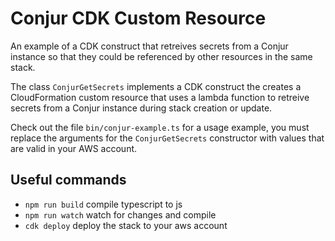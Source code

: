 # Conjur CDK Custom Resource

An example of a CDK construct that retreives secrets from a Conjur instance so that they could be referenced by other resources in the same stack.

The class `ConjurGetSecrets` implements a CDK construct the creates a CloudFormation custom resource that uses a lambda function to retreive secrets from a Conjur instance during stack creation or update.

Check out the file `bin/conjur-example.ts` for a usage example, you must replace the arguments for the `ConjurGetSecrets` constructor with values that are valid in your AWS account.

## Useful commands

 * `npm run build`   compile typescript to js
 * `npm run watch`   watch for changes and compile
 * `cdk deploy`      deploy the stack to your aws account